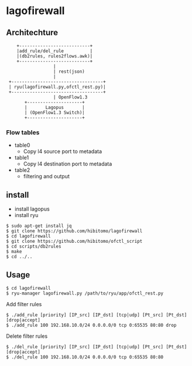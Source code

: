 # lagofirewall

## Architechture

```
    +---------------------------+
    |add_rule/del_rule          |
    |(db2rules, rules2flows.awk)|
    +---------------------------+
                  |
                  | rest(json)
                  |
 +-----------------------------------+
 | ryu(lagofirewall.py,ofctl_rest.py)|
 +-----------------------------------+
                  | OpenFlow1.3
       +---------------------+
       |       Lagopus       |
       | (OpenFlow1.3 Switch)|
       +---------------------+
```

### Flow tables

- table0
  - Copy l4 source port to metadata
- table1
  - Copy l4 destination port to metadata
- table2
  - filtering and output

## install

- install lagopus
- install ryu

```
$ sudo apt-get install jq
$ git clone https://github.com/hibitomo/lagofirewall
$ cd lagofirewall
$ git clone https://github.com/hibitomo/ofctl_script
$ cd scripts/db2rules
$ make
$ cd ../..
```

## Usage

```
$ cd lagofirewall
$ ryu-manager lagofirewall.py /path/to/ryu/app/ofctl_rest.py
```

Add filter rules

```
$ ./add_rule [priority] [IP_src] [IP_dst] [tcp|udp] [Pt_src] [Pt_dst] [drop|accept]
$ ./add_rule 100 192.168.10.0/24 0.0.0.0/0 tcp 0:65535 80:80 drop
```

Delete filter rules

```
$ ./del_rule [priority] [IP_src] [IP_dst] [tcp|udp] [Pt_src] [Pt_dst] [drop|accept]
$ ./del_rule 100 192.168.10.0/24 0.0.0.0/0 tcp 0:65535 80:80
```
